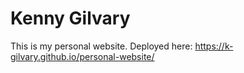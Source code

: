 # Kenny Gilvary

This is my personal website. Deployed here: https://k-gilvary.github.io/personal-website/